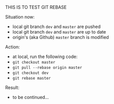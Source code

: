 THIS IS TO TEST GIT REBASE

Situation now:
- local git branch `dev` and `master` are pushed
- local git branch `dev` and `master` are up to date
- origin's (aka Github) `master` branch is modified

Action:
- at local, run the following code:
- `git checkout master`
- `git pull --rebase origin master`
- `git checkout dev`
- `git rebase master`

Result:
- to be continued...
